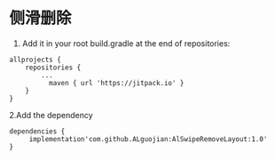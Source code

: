 # 侧滑删除


1. Add it in your root build.gradle at the end of repositories:
```
allprojects {
	repositories {
		...
	      maven { url 'https://jitpack.io' }
	}
}
```
2.Add the dependency
```
dependencies {
	 implementation'com.github.ALguojian:AlSwipeRemoveLayout:1.0'
}
```
